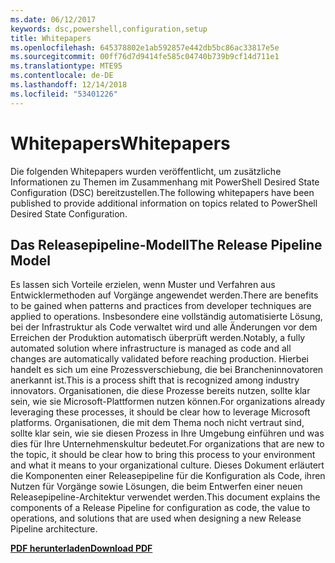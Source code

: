 ```yaml
---
ms.date: 06/12/2017
keywords: dsc,powershell,configuration,setup
title: Whitepapers
ms.openlocfilehash: 645378802e1ab592857e442db5bc86ac33817e5e
ms.sourcegitcommit: 00ff76d7d9414fe585c04740b739b9cf14d711e1
ms.translationtype: MTE95
ms.contentlocale: de-DE
ms.lasthandoff: 12/14/2018
ms.locfileid: "53401226"
---
```

# <a name="whitepapers"></a><span data-ttu-id="d2094-103">Whitepapers</span><span class="sxs-lookup"><span data-stu-id="d2094-103">Whitepapers</span></span>

<span data-ttu-id="d2094-104">Die folgenden Whitepapers wurden veröffentlicht, um zusätzliche Informationen zu Themen im Zusammenhang mit PowerShell Desired State Configuration (DSC) bereitzustellen.</span><span class="sxs-lookup"><span data-stu-id="d2094-104">The following whitepapers have been published to provide additional information on topics related to PowerShell Desired State Configuration.</span></span>

## <a name="the-release-pipeline-model"></a><span data-ttu-id="d2094-105">Das Releasepipeline-Modell</span><span class="sxs-lookup"><span data-stu-id="d2094-105">The Release Pipeline Model</span></span>
<span data-ttu-id="d2094-106">Es lassen sich Vorteile erzielen, wenn Muster und Verfahren aus Entwicklermethoden auf Vorgänge angewendet werden.</span><span class="sxs-lookup"><span data-stu-id="d2094-106">There are benefits to be gained when patterns and practices from developer techniques are applied to operations.</span></span> <span data-ttu-id="d2094-107">Insbesondere eine vollständig automatisierte Lösung, bei der Infrastruktur als Code verwaltet wird und alle Änderungen vor dem Erreichen der Produktion automatisch überprüft werden.</span><span class="sxs-lookup"><span data-stu-id="d2094-107">Notably, a fully automated solution where infrastructure is managed as code and all changes are automatically validated before reaching production.</span></span> <span data-ttu-id="d2094-108">Hierbei handelt es sich um eine Prozessverschiebung, die bei Brancheninnovatoren anerkannt ist.</span><span class="sxs-lookup"><span data-stu-id="d2094-108">This is a process shift that is recognized among industry innovators.</span></span> <span data-ttu-id="d2094-109">Organisationen, die diese Prozesse bereits nutzen, sollte klar sein, wie sie Microsoft-Plattformen nutzen können.</span><span class="sxs-lookup"><span data-stu-id="d2094-109">For organizations already leveraging these processes, it should be clear how to leverage Microsoft platforms.</span></span> <span data-ttu-id="d2094-110">Organisationen, die mit dem Thema noch nicht vertraut sind, sollte klar sein, wie sie diesen Prozess in Ihre Umgebung einführen und was dies für Ihre Unternehmenskultur bedeutet.</span><span class="sxs-lookup"><span data-stu-id="d2094-110">For organizations that are new to the topic, it should be clear how to bring this process to your environment and what it means to your organizational culture.</span></span> <span data-ttu-id="d2094-111">Dieses Dokument erläutert die Komponenten einer Releasepipeline für die Konfiguration als Code, ihren Nutzen für Vorgänge sowie Lösungen, die beim Entwerfen einer neuen Releasepipeline-Architektur verwendet werden.</span><span class="sxs-lookup"><span data-stu-id="d2094-111">This document explains the components of a Release Pipeline for configuration as code, the value to operations, and solutions that are used when designing a new Release Pipeline architecture.</span></span>

<span data-ttu-id="d2094-112">**[PDF herunterladen](http://aka.ms/thereleasepipelinemodelpdf)**</span><span class="sxs-lookup"><span data-stu-id="d2094-112">**[Download PDF](http://aka.ms/thereleasepipelinemodelpdf)**</span></span>